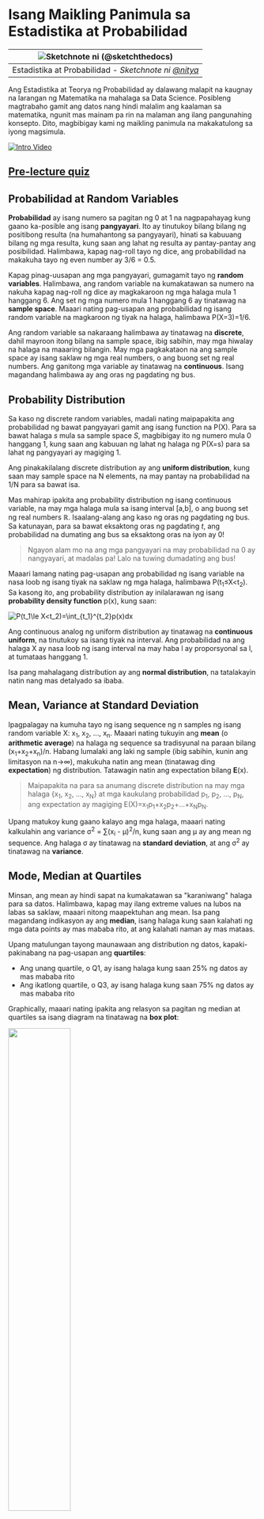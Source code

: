 <!--
CO_OP_TRANSLATOR_METADATA:
{
  "original_hash": "b706a07cfa87ba091cbb91e0aa775600",
  "translation_date": "2025-08-28T02:42:52+00:00",
  "source_file": "1-Introduction/04-stats-and-probability/README.md",
  "language_code": "tl"
}
-->
# Isang Maikling Panimula sa Estadistika at Probabilidad

|![ Sketchnote ni [(@sketchthedocs)](https://sketchthedocs.dev) ](../../sketchnotes/04-Statistics-Probability.png)|
|:---:|
| Estadistika at Probabilidad - _Sketchnote ni [@nitya](https://twitter.com/nitya)_ |

Ang Estadistika at Teorya ng Probabilidad ay dalawang malapit na kaugnay na larangan ng Matematika na mahalaga sa Data Science. Posibleng magtrabaho gamit ang datos nang hindi malalim ang kaalaman sa matematika, ngunit mas mainam pa rin na malaman ang ilang pangunahing konsepto. Dito, magbibigay kami ng maikling panimula na makakatulong sa iyong magsimula.

[![Intro Video](../../../../translated_images/video-prob-and-stats.e4282e5efa2f2543400843ed98b1057065c9600cebfc8a728e8931b5702b2ae4.tl.png)](https://youtu.be/Z5Zy85g4Yjw)

## [Pre-lecture quiz](https://purple-hill-04aebfb03.1.azurestaticapps.net/quiz/6)

## Probabilidad at Random Variables

**Probabilidad** ay isang numero sa pagitan ng 0 at 1 na nagpapahayag kung gaano ka-posible ang isang **pangyayari**. Ito ay tinutukoy bilang bilang ng positibong resulta (na humahantong sa pangyayari), hinati sa kabuuang bilang ng mga resulta, kung saan ang lahat ng resulta ay pantay-pantay ang posibilidad. Halimbawa, kapag nag-roll tayo ng dice, ang probabilidad na makakuha tayo ng even number ay 3/6 = 0.5.

Kapag pinag-uusapan ang mga pangyayari, gumagamit tayo ng **random variables**. Halimbawa, ang random variable na kumakatawan sa numero na nakuha kapag nag-roll ng dice ay magkakaroon ng mga halaga mula 1 hanggang 6. Ang set ng mga numero mula 1 hanggang 6 ay tinatawag na **sample space**. Maaari nating pag-usapan ang probabilidad ng isang random variable na magkaroon ng tiyak na halaga, halimbawa P(X=3)=1/6.

Ang random variable sa nakaraang halimbawa ay tinatawag na **discrete**, dahil mayroon itong bilang na sample space, ibig sabihin, may mga hiwalay na halaga na maaaring bilangin. May mga pagkakataon na ang sample space ay isang saklaw ng mga real numbers, o ang buong set ng real numbers. Ang ganitong mga variable ay tinatawag na **continuous**. Isang magandang halimbawa ay ang oras ng pagdating ng bus.

## Probability Distribution

Sa kaso ng discrete random variables, madali nating maipapakita ang probabilidad ng bawat pangyayari gamit ang isang function na P(X). Para sa bawat halaga *s* mula sa sample space *S*, magbibigay ito ng numero mula 0 hanggang 1, kung saan ang kabuuan ng lahat ng halaga ng P(X=s) para sa lahat ng pangyayari ay magiging 1.

Ang pinakakilalang discrete distribution ay ang **uniform distribution**, kung saan may sample space na N elements, na may pantay na probabilidad na 1/N para sa bawat isa.

Mas mahirap ipakita ang probability distribution ng isang continuous variable, na may mga halaga mula sa isang interval [a,b], o ang buong set ng real numbers ℝ. Isaalang-alang ang kaso ng oras ng pagdating ng bus. Sa katunayan, para sa bawat eksaktong oras ng pagdating *t*, ang probabilidad na dumating ang bus sa eksaktong oras na iyon ay 0!

> Ngayon alam mo na ang mga pangyayari na may probabilidad na 0 ay nangyayari, at madalas pa! Lalo na tuwing dumadating ang bus!

Maaari lamang nating pag-usapan ang probabilidad ng isang variable na nasa loob ng isang tiyak na saklaw ng mga halaga, halimbawa P(t<sub>1</sub>≤X<t<sub>2</sub>). Sa kasong ito, ang probability distribution ay inilalarawan ng isang **probability density function** p(x), kung saan:

![P(t_1\le X<t_2)=\int_{t_1}^{t_2}p(x)dx](../../../../translated_images/probability-density.a8aad29f17a14afb519b407c7b6edeb9f3f9aa5f69c9e6d9445f604e5f8a2bf7.tl.png)

Ang continuous analog ng uniform distribution ay tinatawag na **continuous uniform**, na tinutukoy sa isang tiyak na interval. Ang probabilidad na ang halaga X ay nasa loob ng isang interval na may haba l ay proporsyonal sa l, at tumataas hanggang 1.

Isa pang mahalagang distribution ay ang **normal distribution**, na tatalakayin natin nang mas detalyado sa ibaba.

## Mean, Variance at Standard Deviation

Ipagpalagay na kumuha tayo ng isang sequence ng n samples ng isang random variable X: x<sub>1</sub>, x<sub>2</sub>, ..., x<sub>n</sub>. Maaari nating tukuyin ang **mean** (o **arithmetic average**) na halaga ng sequence sa tradisyunal na paraan bilang (x<sub>1</sub>+x<sub>2</sub>+x<sub>n</sub>)/n. Habang lumalaki ang laki ng sample (ibig sabihin, kunin ang limitasyon na n→∞), makukuha natin ang mean (tinatawag ding **expectation**) ng distribution. Tatawagin natin ang expectation bilang **E**(x).

> Maipapakita na para sa anumang discrete distribution na may mga halaga {x<sub>1</sub>, x<sub>2</sub>, ..., x<sub>N</sub>} at mga kaukulang probabilidad p<sub>1</sub>, p<sub>2</sub>, ..., p<sub>N</sub>, ang expectation ay magiging E(X)=x<sub>1</sub>p<sub>1</sub>+x<sub>2</sub>p<sub>2</sub>+...+x<sub>N</sub>p<sub>N</sub>.

Upang matukoy kung gaano kalayo ang mga halaga, maaari nating kalkulahin ang variance σ<sup>2</sup> = ∑(x<sub>i</sub> - μ)<sup>2</sup>/n, kung saan ang μ ay ang mean ng sequence. Ang halaga σ ay tinatawag na **standard deviation**, at ang σ<sup>2</sup> ay tinatawag na **variance**.

## Mode, Median at Quartiles

Minsan, ang mean ay hindi sapat na kumakatawan sa "karaniwang" halaga para sa datos. Halimbawa, kapag may ilang extreme values na lubos na labas sa saklaw, maaari nitong maapektuhan ang mean. Isa pang magandang indikasyon ay ang **median**, isang halaga kung saan kalahati ng mga data points ay mas mababa rito, at ang kalahati naman ay mas mataas.

Upang matulungan tayong maunawaan ang distribution ng datos, kapaki-pakinabang na pag-usapan ang **quartiles**:

* Ang unang quartile, o Q1, ay isang halaga kung saan 25% ng datos ay mas mababa rito
* Ang ikatlong quartile, o Q3, ay isang halaga kung saan 75% ng datos ay mas mababa rito

Graphically, maaari nating ipakita ang relasyon sa pagitan ng median at quartiles sa isang diagram na tinatawag na **box plot**:

<img src="images/boxplot_explanation.png" width="50%"/>

Dito, kinakalkula rin natin ang **inter-quartile range** IQR=Q3-Q1, at ang tinatawag na **outliers** - mga halaga na nasa labas ng mga hangganan [Q1-1.5*IQR,Q3+1.5*IQR].

Para sa finite distribution na naglalaman ng maliit na bilang ng posibleng mga halaga, ang magandang "karaniwang" halaga ay ang madalas na lumalabas, na tinatawag na **mode**. Madalas itong ginagamit sa categorical data, tulad ng mga kulay. Isaalang-alang ang sitwasyon kung saan may dalawang grupo ng tao - ang ilan ay mas gustong pula, at ang iba naman ay mas gustong asul. Kung iko-code natin ang mga kulay sa pamamagitan ng mga numero, ang mean value para sa paboritong kulay ay maaaring nasa orange-green spectrum, na hindi nagpapakita ng aktwal na kagustuhan ng alinmang grupo. Gayunpaman, ang mode ay maaaring isa sa mga kulay, o parehong kulay, kung ang bilang ng mga tao na bumoto para sa kanila ay magkapantay (sa kasong ito, tinatawag natin ang sample na **multimodal**).

## Datos mula sa Totoong Mundo

Kapag sinusuri natin ang datos mula sa totoong buhay, madalas na hindi sila random variables sa ganitong kahulugan, dahil hindi tayo nagsasagawa ng eksperimento na may hindi tiyak na resulta. Halimbawa, isaalang-alang ang isang koponan ng mga manlalaro ng baseball, at ang kanilang mga datos sa katawan, tulad ng taas, timbang, at edad. Ang mga numerong ito ay hindi eksaktong random, ngunit maaari pa rin nating gamitin ang parehong mga konsepto ng matematika. Halimbawa, ang isang sequence ng mga timbang ng tao ay maaaring ituring na isang sequence ng mga halaga na nakuha mula sa isang random variable. Narito ang sequence ng mga timbang ng aktwal na mga manlalaro ng baseball mula sa [Major League Baseball](http://mlb.mlb.com/index.jsp), na kinuha mula sa [dataset na ito](http://wiki.stat.ucla.edu/socr/index.php/SOCR_Data_MLB_HeightsWeights) (para sa iyong kaginhawaan, ipinakita lamang ang unang 20 halaga):

```
[180.0, 215.0, 210.0, 210.0, 188.0, 176.0, 209.0, 200.0, 231.0, 180.0, 188.0, 180.0, 185.0, 160.0, 180.0, 185.0, 197.0, 189.0, 185.0, 219.0]
```

> **Note**: Upang makita ang halimbawa ng paggamit ng dataset na ito, tingnan ang [kasamang notebook](notebook.ipynb). Mayroon ding ilang mga hamon sa buong aralin, at maaari mong kumpletuhin ang mga ito sa pamamagitan ng pagdaragdag ng ilang code sa notebook na iyon. Kung hindi ka sigurado kung paano mag-operate sa datos, huwag mag-alala - babalikan natin ang paggamit ng datos gamit ang Python sa susunod. Kung hindi mo alam kung paano magpatakbo ng code sa Jupyter Notebook, tingnan ang [artikulong ito](https://soshnikov.com/education/how-to-execute-notebooks-from-github/).

Narito ang box plot na nagpapakita ng mean, median, at quartiles para sa ating datos:

![Weight Box Plot](../../../../translated_images/weight-boxplot.1dbab1c03af26f8a008fff4e17680082c8ab147d6df646cbac440bbf8f5b9c42.tl.png)

Dahil ang ating datos ay naglalaman ng impormasyon tungkol sa iba't ibang **roles** ng manlalaro, maaari rin tayong gumawa ng box plot ayon sa role - magbibigay ito sa atin ng ideya kung paano nagkakaiba ang mga halaga ng mga parameter sa bawat role. Sa pagkakataong ito, isasaalang-alang natin ang taas:

![Box plot by role](../../../../translated_images/boxplot_byrole.036b27a1c3f52d42f66fba2324ec5cde0a1bca6a01a619eeb0ce7cd054b2527b.tl.png)

Ipinapakita ng diagram na ito na, sa karaniwan, ang taas ng mga first basemen ay mas mataas kaysa sa taas ng mga second basemen. Sa susunod na bahagi ng aralin, matututunan natin kung paano mas pormal na masusubok ang hypothesis na ito, at kung paano ipakita na ang ating datos ay statistically significant upang patunayan ito.

> Kapag nagtatrabaho sa datos mula sa totoong mundo, ipinapalagay natin na ang lahat ng data points ay mga samples na nakuha mula sa isang probability distribution. Ang assumption na ito ay nagbibigay-daan sa atin na mag-apply ng mga teknik sa machine learning at bumuo ng mga gumaganang predictive models.

Upang makita kung ano ang distribution ng ating datos, maaari tayong mag-plot ng graph na tinatawag na **histogram**. Ang X-axis ay maglalaman ng bilang ng iba't ibang weight intervals (tinatawag na **bins**), at ang vertical axis ay magpapakita ng bilang ng beses na ang sample ng ating random variable ay nasa loob ng isang tiyak na interval.

![Histogram of real world data](../../../../translated_images/weight-histogram.bfd00caf7fc30b145b21e862dba7def41c75635d5280de25d840dd7f0b00545e.tl.png)

Mula sa histogram na ito, makikita mo na ang lahat ng halaga ay nakasentro sa paligid ng isang tiyak na mean weight, at habang lumalayo tayo mula sa mean weight - mas kaunti ang mga timbang na may ganitong halaga ang nakikita. Ibig sabihin, napaka-improbable na ang timbang ng isang manlalaro ng baseball ay malayo sa mean weight. Ang variance ng mga timbang ay nagpapakita kung gaano kalaki ang posibilidad na magkaiba ang mga timbang mula sa mean.

> Kung kukunin natin ang mga timbang ng ibang tao, hindi mula sa baseball league, malamang na iba ang distribution. Gayunpaman, ang hugis ng distribution ay mananatiling pareho, ngunit magbabago ang mean at variance. Kaya, kung itetrain natin ang ating model sa mga manlalaro ng baseball, malamang na magbigay ito ng maling resulta kapag ginamit sa mga estudyante ng unibersidad, dahil iba ang underlying distribution.

## Normal Distribution

Ang distribution ng mga timbang na nakita natin sa itaas ay napaka-karaniwan, at maraming sukat mula sa totoong mundo ang sumusunod sa parehong uri ng distribution, ngunit may iba't ibang mean at variance. Ang distribution na ito ay tinatawag na **normal distribution**, at ito ay may mahalagang papel sa estadistika.

Ang paggamit ng normal distribution ay tamang paraan upang makabuo ng random weights ng mga potensyal na manlalaro ng baseball. Kapag alam na natin ang mean weight `mean` at standard deviation `std`, maaari tayong bumuo ng 1000 weight samples sa sumusunod na paraan:
```python
samples = np.random.normal(mean,std,1000)
``` 

Kung ipo-plot natin ang histogram ng mga nabuong samples, makikita natin ang larawan na halos katulad ng ipinakita sa itaas. At kung dadagdagan natin ang bilang ng samples at ang bilang ng bins, maaari tayong makabuo ng larawan ng normal distribution na mas malapit sa ideal:

![Normal Distribution with mean=0 and std.dev=1](../../../../translated_images/normal-histogram.dfae0d67c202137d552d0015fb87581eca263925e512404f3c12d8885315432e.tl.png)

*Normal Distribution na may mean=0 at std.dev=1*

## Confidence Intervals

Kapag pinag-uusapan natin ang mga timbang ng mga manlalaro ng baseball, ipinapalagay natin na mayroong tiyak na **random variable W** na tumutugma sa ideal probability distribution ng mga timbang ng lahat ng manlalaro ng baseball (tinatawag na **population**). Ang ating sequence ng mga timbang ay tumutugma sa isang subset ng lahat ng manlalaro ng baseball na tinatawag nating **sample**. Isang kawili-wiling tanong ay, maaari ba nating malaman ang mga parameter ng distribution ng W, ibig sabihin, ang mean at variance ng population?

Ang pinakamadaling sagot ay kalkulahin ang mean at variance ng ating sample. Gayunpaman, maaaring mangyari na ang ating random sample ay hindi tumpak na kumakatawan sa buong population. Kaya't may katuturan na pag-usapan ang **confidence interval**.
> **Ang confidence interval** ay ang pagtatantiya ng tunay na mean ng populasyon batay sa ating sample, na may tiyak na antas ng katiyakan (o **antas ng kumpiyansa**).
Ipagpalagay natin na mayroon tayong sample X<sub>1</sub>, ..., X<sub>n</sub> mula sa ating distribusyon. Sa bawat pagkakataon na kumukuha tayo ng sample mula sa ating distribusyon, magkakaroon tayo ng iba't ibang mean value μ. Kaya't ang μ ay maituturing na isang random variable. Ang isang **confidence interval** na may confidence p ay isang pares ng mga halaga (L<sub>p</sub>,R<sub>p</sub>), kung saan **P**(L<sub>p</sub>≤μ≤R<sub>p</sub>) = p, ibig sabihin, ang probabilidad na ang nasukat na mean value ay nasa loob ng interval ay katumbas ng p.

Hindi saklaw ng maikling pagpapakilalang ito ang detalyadong talakayan kung paano kinakalkula ang mga confidence interval. Ang karagdagang detalye ay matatagpuan [sa Wikipedia](https://en.wikipedia.org/wiki/Confidence_interval). Sa madaling salita, tinutukoy natin ang distribusyon ng nakalkulang sample mean kaugnay ng tunay na mean ng populasyon, na tinatawag na **student distribution**.

> **Kawili-wiling Katotohanan**: Ang student distribution ay ipinangalan sa matematikong si William Sealy Gosset, na naglathala ng kanyang papel sa ilalim ng sagisag-panulat na "Student". Siya ay nagtrabaho sa Guinness brewery, at ayon sa isang bersyon, ayaw ng kanyang employer na malaman ng publiko na gumagamit sila ng mga statistical test upang suriin ang kalidad ng mga hilaw na materyales.

Kung nais nating tantiyahin ang mean μ ng ating populasyon na may confidence p, kailangan nating kunin ang *(1-p)/2-th percentile* ng isang Student distribution A, na maaaring makuha mula sa mga talahanayan, o kalkulahin gamit ang ilang built-in na mga function ng statistical software (hal. Python, R, atbp.). Ang interval para sa μ ay ibinibigay ng X±A*D/√n, kung saan ang X ay ang nakuha na mean ng sample, at ang D ay ang standard deviation.

> **Tandaan**: Hindi rin natin tatalakayin ang mahalagang konsepto ng [degrees of freedom](https://en.wikipedia.org/wiki/Degrees_of_freedom_(statistics)), na mahalaga kaugnay ng Student distribution. Maaari kang sumangguni sa mas kumpletong mga aklat sa estadistika upang mas maunawaan ang konseptong ito.

Isang halimbawa ng pagkalkula ng confidence interval para sa timbang at taas ay makikita sa [kasamang notebook](notebook.ipynb).

| p    | Mean ng Timbang |
|------|-----------------|
| 0.85 | 201.73±0.94     |
| 0.90 | 201.73±1.08     |
| 0.95 | 201.73±1.28     |

Pansinin na habang tumataas ang confidence probability, mas lumalawak ang confidence interval.

## Hypothesis Testing

Sa ating dataset ng mga manlalaro ng baseball, may iba't ibang mga tungkulin ng manlalaro, na maaaring ibuod sa ibaba (tingnan ang [kasamang notebook](notebook.ipynb) upang makita kung paano kinakalkula ang talahanayang ito):

| Tungkulin           | Taas      | Timbang   | Bilang |
|---------------------|-----------|-----------|--------|
| Catcher             | 72.723684 | 204.328947 | 76     |
| Designated_Hitter   | 74.222222 | 220.888889 | 18     |
| First_Baseman       | 74.000000 | 213.109091 | 55     |
| Outfielder          | 73.010309 | 199.113402 | 194    |
| Relief_Pitcher      | 74.374603 | 203.517460 | 315    |
| Second_Baseman      | 71.362069 | 184.344828 | 58     |
| Shortstop           | 71.903846 | 182.923077 | 52     |
| Starting_Pitcher    | 74.719457 | 205.163636 | 221    |
| Third_Baseman       | 73.044444 | 200.955556 | 45     |

Mapapansin natin na ang mean height ng mga first basemen ay mas mataas kaysa sa mga second basemen. Kaya't maaari tayong matuksong magtapos na **mas matangkad ang mga first basemen kaysa sa mga second basemen**.

> Ang pahayag na ito ay tinatawag na **isang hypothesis**, dahil hindi natin alam kung ang katotohanan ay talagang totoo o hindi.

Gayunpaman, hindi laging malinaw kung maaari nating gawin ang konklusyong ito. Mula sa talakayan sa itaas, alam natin na ang bawat mean ay may kaugnay na confidence interval, at kaya't ang pagkakaibang ito ay maaaring isang statistical error lamang. Kailangan natin ng mas pormal na paraan upang subukin ang ating hypothesis.

Kalkulahin natin ang confidence intervals nang hiwalay para sa taas ng mga first at second basemen:

| Confidence | First Basemen   | Second Basemen  |
|------------|-----------------|-----------------|
| 0.85       | 73.62..74.38   | 71.04..71.69    |
| 0.90       | 73.56..74.44   | 70.99..71.73    |
| 0.95       | 73.47..74.53   | 70.92..71.81    |

Makikita natin na sa kahit anong confidence level, hindi nag-o-overlap ang mga interval. Pinatutunayan nito ang ating hypothesis na mas matangkad ang mga first basemen kaysa sa mga second basemen.

Mas pormal, ang problemang sinusubukan nating lutasin ay upang makita kung **ang dalawang distribusyon ng probabilidad ay magkapareho**, o kahit man lang ay may parehong mga parameter. Depende sa distribusyon, kailangan nating gumamit ng iba't ibang mga test para dito. Kung alam natin na ang ating mga distribusyon ay normal, maaari nating gamitin ang **[Student t-test](https://en.wikipedia.org/wiki/Student%27s_t-test)**.

Sa Student t-test, kinakalkula natin ang tinatawag na **t-value**, na nagpapakita ng pagkakaiba sa pagitan ng mga mean, isinasaalang-alang ang variance. Ipinapakita na ang t-value ay sumusunod sa **student distribution**, na nagbibigay-daan sa atin upang makuha ang threshold value para sa isang ibinigay na confidence level **p** (maaari itong kalkulahin, o tingnan sa mga numerical table). Pagkatapos, ikinukumpara natin ang t-value sa threshold upang aprubahan o tanggihan ang hypothesis.

Sa Python, maaari nating gamitin ang **SciPy** package, na may kasamang `ttest_ind` function (bukod sa maraming iba pang kapaki-pakinabang na statistical functions!). Kinakalkula nito ang t-value para sa atin, at ginagawa rin ang reverse lookup ng confidence p-value, kaya't maaari na lamang nating tingnan ang confidence upang makagawa ng konklusyon.

Halimbawa, ang ating paghahambing sa taas ng mga first at second basemen ay nagbibigay sa atin ng sumusunod na resulta: 
```python
from scipy.stats import ttest_ind

tval, pval = ttest_ind(df.loc[df['Role']=='First_Baseman',['Height']], df.loc[df['Role']=='Designated_Hitter',['Height']],equal_var=False)
print(f"T-value = {tval[0]:.2f}\nP-value: {pval[0]}")
```
```
T-value = 7.65
P-value: 9.137321189738925e-12
```
Sa ating kaso, ang p-value ay napakababa, na nangangahulugang may malakas na ebidensiya na sumusuporta na mas matangkad ang mga first basemen.

Mayroon ding iba't ibang uri ng hypothesis na maaari nating subukin, halimbawa:
* Upang patunayan na ang isang sample ay sumusunod sa isang distribusyon. Sa ating kaso, ipinapalagay natin na ang mga taas ay normal na distribusyon, ngunit nangangailangan ito ng pormal na estadistikal na beripikasyon.
* Upang patunayan na ang mean value ng isang sample ay tumutugma sa isang paunang natukoy na halaga.
* Upang ihambing ang mga mean ng ilang sample (hal. ano ang pagkakaiba sa antas ng kasiyahan sa iba't ibang pangkat ng edad).

## Law of Large Numbers at Central Limit Theorem

Isa sa mga dahilan kung bakit mahalaga ang normal distribution ay ang tinatawag na **central limit theorem**. Ipagpalagay natin na mayroon tayong malaking sample ng independent N values X<sub>1</sub>, ..., X<sub>N</sub>, na kinuha mula sa anumang distribusyon na may mean μ at variance σ<sup>2</sup>. Kung gayon, para sa sapat na malaking N (sa madaling salita, kapag N→∞), ang mean Σ<sub>i</sub>X<sub>i</sub> ay magiging normal na distribusyon, na may mean μ at variance σ<sup>2</sup>/N.

> Ang isa pang paraan upang maunawaan ang central limit theorem ay ang pagsasabi na anuman ang distribusyon, kapag kinalkula mo ang mean ng kabuuan ng anumang random variable values, magreresulta ito sa normal na distribusyon.

Mula sa central limit theorem, makikita rin na, kapag N→∞, ang probabilidad na ang sample mean ay katumbas ng μ ay nagiging 1. Ito ay kilala bilang **ang batas ng malalaking bilang**.

## Covariance at Correlation

Isa sa mga ginagawa ng Data Science ay ang paghahanap ng mga relasyon sa pagitan ng datos. Sinasabi natin na ang dalawang sequence ay **nagkakaroon ng correlation** kapag nagpapakita sila ng magkatulad na pag-uugali sa parehong oras, hal. sabay silang tumataas/bumababa, o ang isang sequence ay tumataas kapag ang isa ay bumababa at kabaliktaran. Sa madaling salita, tila may relasyon sa pagitan ng dalawang sequence.

> Ang correlation ay hindi nangangahulugang may sanhi-at-bunga na relasyon sa pagitan ng dalawang sequence; minsan ang parehong variable ay maaaring nakadepende sa isang panlabas na sanhi, o maaaring nagkataon lamang na ang dalawang sequence ay nagkakaroon ng correlation. Gayunpaman, ang malakas na matematikal na correlation ay isang magandang indikasyon na ang dalawang variable ay may koneksyon.

Matematikal, ang pangunahing konsepto na nagpapakita ng relasyon sa pagitan ng dalawang random variable ay ang **covariance**, na kinakalkula tulad nito: Cov(X,Y) = **E**\[(X-**E**(X))(Y-**E**(Y))\]. Kinakalkula natin ang paglihis ng parehong variable mula sa kanilang mean values, at pagkatapos ay ang produkto ng mga paglihis na iyon. Kung ang parehong variable ay sabay na nagkakaroon ng paglihis, ang produkto ay palaging magiging positibo, na magdadagdag sa positibong covariance. Kung ang parehong variable ay nagkakaroon ng paglihis na hindi sabay (hal. ang isa ay bumababa sa average kapag ang isa ay tumataas sa average), palagi tayong makakakuha ng negatibong mga numero, na magdadagdag sa negatibong covariance. Kung ang mga paglihis ay hindi magkaugnay, magdadagdag ang mga ito sa halos zero.

Ang absolute value ng covariance ay hindi nagsasabi ng marami tungkol sa kung gaano kalaki ang correlation, dahil ito ay nakadepende sa magnitude ng aktwal na mga halaga. Upang gawing normal ito, maaari nating hatiin ang covariance sa standard deviation ng parehong variable, upang makuha ang **correlation**. Ang maganda rito ay ang correlation ay palaging nasa saklaw na [-1,1], kung saan ang 1 ay nagpapahiwatig ng malakas na positibong correlation sa pagitan ng mga halaga, -1 - malakas na negatibong correlation, at 0 - walang correlation (ang mga variable ay independent).

**Halimbawa**: Maaari nating kalkulahin ang correlation sa pagitan ng timbang at taas ng mga manlalaro ng baseball mula sa dataset na nabanggit sa itaas:
```python
print(np.corrcoef(weights,heights))
```
Bilang resulta, makakakuha tayo ng **correlation matrix** tulad nito:
```
array([[1.        , 0.52959196],
       [0.52959196, 1.        ]])
```

> Ang correlation matrix C ay maaaring kalkulahin para sa anumang bilang ng input sequences S<sub>1</sub>, ..., S<sub>n</sub>. Ang halaga ng C<sub>ij</sub> ay ang correlation sa pagitan ng S<sub>i</sub> at S<sub>j</sub>, at ang mga diagonal na elemento ay palaging 1 (na siya ring self-correlation ng S<sub>i</sub>).

Sa ating kaso, ang halagang 0.53 ay nagpapahiwatig na mayroong ilang correlation sa pagitan ng timbang at taas ng isang tao. Maaari rin tayong gumawa ng scatter plot ng isang halaga laban sa isa pa upang makita ang relasyon nang biswal:

![Relasyon sa pagitan ng timbang at taas](../../../../translated_images/weight-height-relationship.3f06bde4ca2aba9974182c4ef037ed602acd0fbbbbe2ca91cefd838a9e66bcf9.tl.png)

> Marami pang halimbawa ng correlation at covariance ang matatagpuan sa [kasamang notebook](notebook.ipynb).

## Konklusyon

Sa seksyong ito, natutunan natin:

* ang mga pangunahing estadistikal na katangian ng datos, tulad ng mean, variance, mode, at quartiles
* iba't ibang distribusyon ng random variables, kabilang ang normal distribution
* kung paano hanapin ang correlation sa pagitan ng iba't ibang katangian
* kung paano gamitin ang tamang matematikal at estadistikal na pamamaraan upang patunayan ang ilang hypothesis
* kung paano kalkulahin ang confidence intervals para sa random variable gamit ang data sample

Bagama't tiyak na hindi ito kumpletong listahan ng mga paksa sa loob ng probabilidad at estadistika, sapat na ito upang mabigyan ka ng magandang panimula sa kursong ito.

## 🚀 Hamon

Gamitin ang sample code sa notebook upang subukin ang iba pang hypothesis na:
1. Mas matanda ang mga first basemen kaysa sa mga second basemen
2. Mas matangkad ang mga first basemen kaysa sa mga third basemen
3. Mas matangkad ang mga shortstop kaysa sa mga second basemen

## [Post-lecture quiz](https://purple-hill-04aebfb03.1.azurestaticapps.net/quiz/7)

## Review at Pag-aaral sa Sarili

Ang probabilidad at estadistika ay napakalawak na paksa na nararapat magkaroon ng sariling kurso. Kung nais mong mas lumalim sa teorya, maaaring ipagpatuloy ang pagbabasa ng ilan sa mga sumusunod na aklat:

1. [Carlos Fernandez-Granda](https://cims.nyu.edu/~cfgranda/) mula sa New York University ay may mahusay na lecture notes [Probability and Statistics for Data Science](https://cims.nyu.edu/~cfgranda/pages/stuff/probability_stats_for_DS.pdf) (available online)
1. [Peter at Andrew Bruce. Practical Statistics for Data Scientists.](https://www.oreilly.com/library/view/practical-statistics-for/9781491952955/) [[sample code sa R](https://github.com/andrewgbruce/statistics-for-data-scientists)]. 
1. [James D. Miller. Statistics for Data Science](https://www.packtpub.com/product/statistics-for-data-science/9781788290678) [[sample code sa R](https://github.com/PacktPublishing/Statistics-for-Data-Science)]

## Takdang-Aralin

[Small Diabetes Study](assignment.md)

## Mga Kredito

Ang araling ito ay isinulat nang may ♥️ ni [Dmitry Soshnikov](http://soshnikov.com)

---

**Paunawa**:  
Ang dokumentong ito ay isinalin gamit ang AI translation service na [Co-op Translator](https://github.com/Azure/co-op-translator). Bagama't sinisikap naming maging tumpak, tandaan na ang mga awtomatikong pagsasalin ay maaaring maglaman ng mga pagkakamali o hindi pagkakatugma. Ang orihinal na dokumento sa kanyang katutubong wika ang dapat ituring na opisyal na pinagmulan. Para sa mahalagang impormasyon, inirerekomenda ang propesyonal na pagsasalin ng tao. Hindi kami mananagot sa anumang hindi pagkakaunawaan o maling interpretasyon na dulot ng paggamit ng pagsasaling ito.